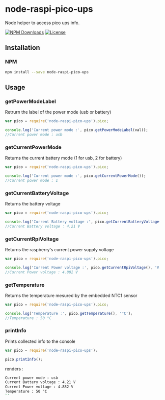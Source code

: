 # node-raspi-pico-ups
Node helper to access pico ups info.

[![NPM Downloads](https://img.shields.io/npm/dt/node-raspi-pico-ups.svg?style=flat-square)](https://www.npmjs.com/node-raspi-pico-ups)
[![License](https://img.shields.io/npm/l/node-raspi-pico-ups.svg?style=flat-square)](https://opensource.org/licenses/MIT)


## Installation

### NPM

```bash
npm install --save node-raspi-pico-ups
```

## Usage

### getPowerModeLabel
Retrurn the label of the power mode (usb or battery)
```javascript
var pico = require('node-raspi-pico-ups').pico;

console.log('Current power mode :', pico.getPowerModeLabel(val));
//Current power mode : usb
```
### getCurrentPowerMode
Returns the current battery mode (1 for usb, 2 for battery)
```javascript
var pico = require('node-raspi-pico-ups').pico;

console.log('Current power mode :', pico.getCurrentPowerMode());
//Current power mode : 1
```

### getCurrentBatteryVoltage
Returns the battery voltage
```javascript
var pico = require('node-raspi-pico-ups').pico;

console.log('Current Battery voltage :', pico.getCurrentBatteryVoltage(), 'V');
//Current Battery voltage : 4.21 V
```

### getCurrentRpiVoltage
Returns the raspberry's current power supply voltage
```javascript
var pico = require('node-raspi-pico-ups').pico;

console.log('Current Power voltage :', pico.getCurrentRpiVoltage(), 'V');
//Current Power voltage : 4.882 V
```

### getTemperature
Returns the temperature mesured by the embedded NTC1 sensor 
```javascript
var pico = require('node-raspi-pico-ups').pico;

console.log('Temperature :', pico.getTemperature(), '°C');
//Temperature : 50 °C
```

### printInfo
Prints collected info to the console 
```javascript
var pico = require('node-raspi-pico-ups');

pico.printInfo();
```
renders :
```bash
Current power mode : usb
Current Battery voltage : 4.21 V
Current Power voltage : 4.882 V
Temperature : 50 °C
``